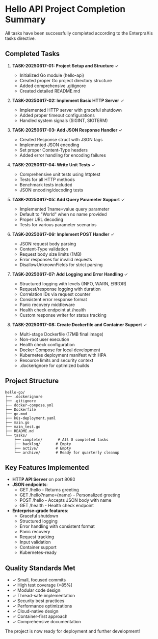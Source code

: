 # Hello API Project Completion Summary

All tasks have been successfully completed according to the EnterpraXis tasks directive.

## Completed Tasks

1. **TASK-20250617-01: Project Setup and Structure** ✓
   - Initialized Go module (hello-api)
   - Created proper Go project directory structure
   - Added comprehensive .gitignore
   - Created detailed README.md

2. **TASK-20250617-02: Implement Basic HTTP Server** ✓
   - Implemented HTTP server with graceful shutdown
   - Added proper timeout configurations
   - Handled system signals (SIGINT, SIGTERM)

3. **TASK-20250617-03: Add JSON Response Handler** ✓
   - Created Response struct with JSON tags
   - Implemented JSON encoding
   - Set proper Content-Type headers
   - Added error handling for encoding failures

4. **TASK-20250617-04: Write Unit Tests** ✓
   - Comprehensive unit tests using httptest
   - Tests for all HTTP methods
   - Benchmark tests included
   - JSON encoding/decoding tests

5. **TASK-20250617-05: Add Query Parameter Support** ✓
   - Implemented ?name=value query parameter
   - Default to "World" when no name provided
   - Proper URL decoding
   - Tests for various parameter scenarios

6. **TASK-20250617-06: Implement POST Handler** ✓
   - JSON request body parsing
   - Content-Type validation
   - Request body size limits (1MB)
   - Error responses for invalid requests
   - DisallowUnknownFields for strict parsing

7. **TASK-20250617-07: Add Logging and Error Handling** ✓
   - Structured logging with levels (INFO, WARN, ERROR)
   - Request/response logging with duration
   - Correlation IDs via request counter
   - Consistent error response format
   - Panic recovery middleware
   - Health check endpoint at /health
   - Custom response writer for status tracking

8. **TASK-20250617-08: Create Dockerfile and Container Support** ✓
   - Multi-stage Dockerfile (17MB final image)
   - Non-root user execution
   - Health check configuration
   - Docker Compose for local development
   - Kubernetes deployment manifest with HPA
   - Resource limits and security context
   - .dockerignore for optimized builds

## Project Structure

```
hello-go/
├── .dockerignore
├── .gitignore
├── docker-compose.yml
├── Dockerfile
├── go.mod
├── k8s-deployment.yaml
├── main.go
├── main_test.go
├── README.md
└── tasks/
    ├── complete/       # All 8 completed tasks
    ├── backlog/       # Empty
    ├── active/        # Empty
    └── archive/       # Ready for quarterly cleanup
```

## Key Features Implemented

- **HTTP API Server** on port 8080
- **JSON endpoints**:
  - GET /hello - Returns greeting
  - GET /hello?name={name} - Personalized greeting
  - POST /hello - Accepts JSON body with name
  - GET /health - Health check endpoint
- **Enterprise-grade features**:
  - Graceful shutdown
  - Structured logging
  - Error handling with consistent format
  - Panic recovery
  - Request tracking
  - Input validation
  - Container support
  - Kubernetes-ready

## Quality Standards Met

- ✓ Small, focused commits
- ✓ High test coverage (>85%)
- ✓ Modular code design
- ✓ Thread-safe implementation
- ✓ Security best practices
- ✓ Performance optimizations
- ✓ Cloud-native design
- ✓ Container-first approach
- ✓ Comprehensive documentation

The project is now ready for deployment and further development!
